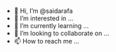 - 👋 Hi, I’m @saidarafa
- 👀 I’m interested in ...
- 🌱 I’m currently learning ...
- 💞️ I’m looking to collaborate on ...
- 📫 How to reach me ...

<!---
saidarafa/saidarafa is a ✨ special ✨ repository because its `README.md` (this file) appears on your GitHub profile.
You can click the Preview link to take a look at your changes.
--->
